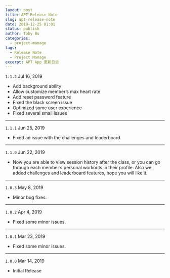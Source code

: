 ```yaml
---
layout: post
title: APT Release Note
slug: apt-release-note
date: 2019-12-25 01:01
status: publish
author: Toby Bu
categories: 
  - project-manage
tags: 
  - Release Note
  - Project Manage
excerpt: APT App 更新日志
---
```


`1.1.2` Jul 16, 2019
- Add background ability
- Allow customize member’s max heart rate
- Add reset password feature
- Fixed the black screen issue
- Optimized some user experience
- Fixed several small issues

---- 
`1.1.1` Jun 25, 2019 
- Fixed an issue with the challenges and leaderboard.

---- 
`1.1.0` Jun 22, 2019
- Now you are able to view session history after the class, or you can go through each member’s personal workouts in their profile. Also we added challenges and leaderboard features, hope you will like it.

---- 
`1.0.3` May 8, 2019
- Minor bug fixes.

---- 
`1.0.2` Apr 4, 2019
- Fixed some minor issues.

---- 
`1.0.1` Mar 23, 2019
- Fixed some minor issues.

---- 
`1.0.0` Mar 14, 2019
- Initial Release